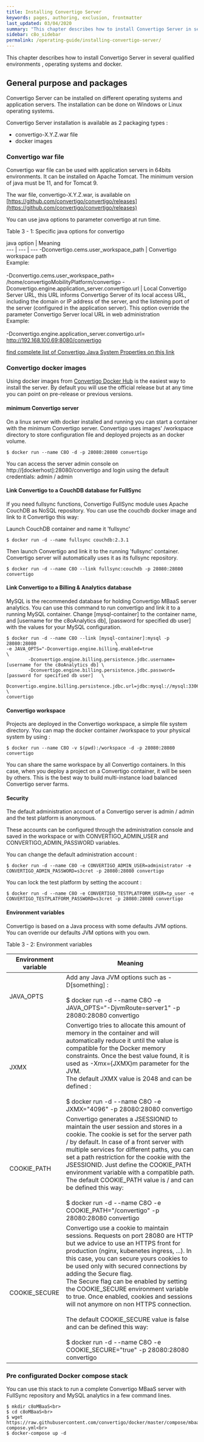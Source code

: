 ```yaml
---
title: Installing Convertigo Server
keywords: pages, authoring, exclusion, frontmatter
last_updated: 03/04/2020
summary: "This chapter describes how to install Convertigo Server in several qualified environments and operating systems."
sidebar: c8o_sidebar
permalink: /operating-guide/installing-convertigo-server/
---
```

This chapter describes how to install Convertigo Server in several qualified environments , operating systems and docker.

## General purpose and packages

Convertigo Server can be installed on different operating systems and application servers. The installation can be done on Windows or Linux operating systems.

Convertigo Server installation is available as 2 packaging types  :<br>

* convertigo-X.Y.Z.war file
* docker images

### Convertigo war file

Convertigo war file can be used with application servers in 64bits environments. It can be installed on Apache Tomcat. The minimum version of java must be 11, and for Tomcat 9.

The war file, convertigo-X.Y.Z.war, is available on [https://github.com/convertigo/convertigo/releases](https://github.com/convertigo/convertigo/releases)

You can use java options to parameter convertigo at run time.

Table 3 - 1: Specific java options for convertigo

java option | Meaning  
--- | --- | --- 
-Dconvertigo.cems.user_workspace_path  | Convertigo workspace path<br>Example:<br><br>-Dconvertigo.cems.user_workspace_path=<br>/home/convertigoMobilityPlatform/convertigo
-Dconvertigo.engine.application_server.convertigo.url | Local Convertigo Server URL, this URL informs Convertigo Server of its local access URL, including the domain or IP address of the server, and the listening port of the server (configured in the application server). This option override the parameter Convertigo Server local URL in web administration<br>Example:<br><br>-Dconvertigo.engine.application_server.convertigo.url=<br>http://192.168.100.69:8080/convertigo

[find complete list of Convertigo Java System Properties on this link](../appendixes/#list-of-convertigo-java-system-properties)

### Convertigo docker images

Using docker images from [Convertigo Docker Hub](https://hub.docker.com/_/convertigo) is the easiest way to install the server. By default you will use the official release but at any time you can point on pre-release or previous versions. 

#### minimum Convertigo server

On a linux server with docker installed and running you can start a container with the minimum Convertigo server. Convertigo uses images' /workspace directory to store configuration file and deployed projects as an docker volume.

```shell
$ docker run --name C8O -d -p 28080:28080 convertigo
```

You can access the server admin console on http://[dockerhost]:28080/convertigo and login using the default credentials: admin / admin

#### Link Convertigo to a CouchDB database for FullSync 


If you need fullsync functions, Convertigo FullSync module uses Apache CouchDB as NoSQL repository. You can use the couchdb docker image and link to it Convertigo this way:

Launch CouchDB container and name it 'fullsync'

```shell
$ docker run -d --name fullsync couchdb:2.3.1
```

Then launch Convertigo and link it to the running 'fullsync' container. Convertigo server will automatically uses it as its fullsync repository.

```shell
$ docker run -d --name C8O --link fullsync:couchdb -p 28080:28080 convertigo
```
#### Link Convertigo to a Billing & Analytics database

MySQL is the recommended database for holding Convertigo MBaaS server analytics. You can use this command to run convertigo and link it to a running MySQL container. Change [mysql-container] to the container name, and [username for the c8oAnalytics db], [password for specified db user] with the values for your MySQL configuration.

```shell
$ docker run -d --name C8O --link [mysql-container]:mysql -p 28080:28080                             \
-e JAVA_OPTS="-Dconvertigo.engine.billing.enabled=true                                           \ 
        -Dconvertigo.engine.billing.persistence.jdbc.username=[username for the c8oAnalytics db] \
        -Dconvertigo.engine.billing.persistence.jdbc.password=[password for specified db user]   \
        -Dconvertigo.engine.billing.persistence.jdbc.url=jdbc:mysql://mysql:3306/c8oAnalytics"   \
convertigo
```
#### Convertigo workspace

Projects are deployed in the Convertigo workspace, a simple file system directory. You can map the docker container /workspace to your physical system by using :

```shell
$ docker run --name C8O -v $(pwd):/workspace -d -p 28080:28080 convertigo
```
You can share the same workspace by all Convertigo containers. In this case, when you deploy a project on a Convertigo container, it will be seen by others. This is the best way to build multi-instance load balanced Convertigo server farms.

#### Security

The default administration account of a Convertigo server is admin / admin and the test platform is anonymous.

These accounts can be configured through the administration console and saved in the workspace or with CONVERTIGO_ADMIN_USER and CONVERTIGO_ADMIN_PASSWORD variables.

You can change the default administration account :

```shell
$ docker run -d --name C8O -e CONVERTIGO_ADMIN_USER=administrator -e CONVERTIGO_ADMIN_PASSWORD=s3cret -p 28080:28080 convertigo
```
You can lock the test platform by setting the account :

```shell
$ docker run -d --name C8O -e CONVERTIGO_TESTPLATFORM_USER=tp_user -e CONVERTIGO_TESTPLATFORM_PASSWORD=s3cret -p 28080:28080 convertigo
```

#### Environment variables

Convertigo is based on a Java process with some defaults JVM options. You can override our defaults JVM options with you own.

Table 3 - 2: Environment variables

 Environment variable | Meaning  
--- | ---  
JAVA_OPTS  |Add any Java JVM options such as -D[something] : <br><br>$ docker run -d --name C8O -e JAVA_OPTS="-DjvmRoute=server1" -p 28080:28080 convertigo
JXMX|Convertigo tries to allocate this amount of memory in the container and will automatically reduce it until the value is compatible for the Docker memory constraints. Once the best value found, it is used as -Xmx={JXMX}m parameter for the JVM.<br>The default JXMX value is 2048 and can be defined :<br><br>$ docker run -d --name C8O -e JXMX="4096" -p 28080:28080 convertigo
COOKIE_PATH|Convertigo generates a JSESSIONID to maintain the user session and stores in a cookie. The cookie is set for the server path / by default. In case of a front server with multiple services for different paths, you can set a path restriction for the cookie with the JSESSIONID. Just define the COOKIE_PATH environment variable with a compatible path.<br>The default COOKIE_PATH value is / and can be defined this way:<br><br>$ docker run -d --name C8O -e COOKIE_PATH="/convertigo" -p 28080:28080 convertigo
COOKIE_SECURE|Convertigo use a cookie to maintain sessions. Requests on port 28080 are HTTP but we advice to use an HTTPS front for production (nginx, kubenetes ingress, ...). In this case, you can secure yours cookies to be used only with secured connections by adding the Secure flag.<br>The Secure flag can be enabled by setting the COOKIE_SECURE environment variable to true. Once enabled, cookies and sessions will not anymore on non HTTPS connection.<br><br>The default COOKIE_SECURE value is false and can be defined this way: <br /><br>$ docker run -d --name C8O -e COOKIE_SECURE="true" -p 28080:28080 convertigo

### Pre configurated Docker compose stack

You can use this stack to run a complete Convertigo MBaaS server with FullSync repository and MySQL analytics in a few command lines.

```shell
$ mkdir c8oMBaaS<br>
$ cd c8oMBaaS<br>
$ wget https://raw.githubusercontent.com/convertigo/docker/master/compose/mbaas/docker-compose.yml<br>
$ docker-compose up -d
```